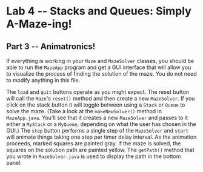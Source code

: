 # Lab 4 -- Stacks and Queues: Simply A-Maze-ing!
## Part 3 -- Animatronics!

If everything is working in your `Maze` and `MazeSolver` classes, you should
be able to run the `MazeApp` program and get a GUI interface that will allow you
to visualize the process of finding the solution of the maze.  You do not need
to modify anything in this file.

The `load` and `quit` buttons operate as you might expect. The reset button
will call the `Maze`'s `reset()` method and then create a new `MazeSolver`. If
you click on the stack button it will toggle between using a `Stack` or `Queue` to
solve the maze.  (Take a look at the `makeNewSolver()` method in `MazeApp.java`.
You'll see that it creates a new `MazeSolver` and passes to it either a `MyStack`
or a `MyQueue`, depending on what the user has chosen in the GUI.)  The `step`
button performs a single step of the `MazeSolver` and `start` will animate things
taking one step per timer delay interval.  As the animation proceeds, marked
squares are painted gray.  If the maze is solved, the squares on the solution
path are painted yellow.  The `getPath()` method that you wrote in `MazeSolver.java`
is used to display the path in the bottom panel.
